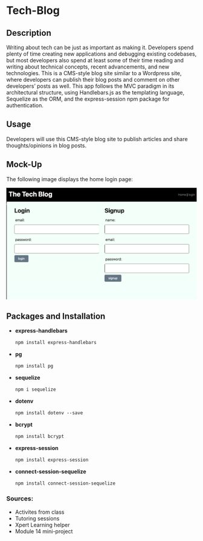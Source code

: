 # Tech-Blog

## Description

Writing about tech can be just as important as making it. Developers spend plenty of time creating new applications and debugging existing codebases, but most developers also spend at least some of their time reading and writing about technical concepts, recent advancements, and new technologies. This is a CMS-style blog site similar to a Wordpress site, where developers can publish their blog posts and comment on other developers’ posts as well. This app follows the MVC paradigm in its architectural structure, using Handlebars.js as the templating language, Sequelize as the ORM, and the express-session npm package for authentication.

## Usage

Developers will use this CMS-style blog site to publish articles and share thoughts/opinions in blog posts. 

## Mock-Up

The following image displays the home login page:

![Home page for login and signup](./assets/image.png)

## Packages and Installation

* <b>express-handlebars</b>
    ````md
    npm install express-handlebars
    ````
* <b>pg</b>
    ````md
    npm install pg
    ````
* <b>sequelize</b>
    ````md
    npm i sequelize
    ````
* <b>dotenv</b>
    ````md
    npm install dotenv --save
    ````
* <b>bcrypt</b>
    ````md
    npm install bcrypt
    ````
* <b>express-session</b>
    ````md
    npm install express-session
    ````
* <b>connect-session-sequelize</b>
    ````md
    npm install connect-session-sequelize
    ````

### Sources:
* Activites from class
* Tutoring sessions
* Xpert Learning helper
* Module 14 mini-project